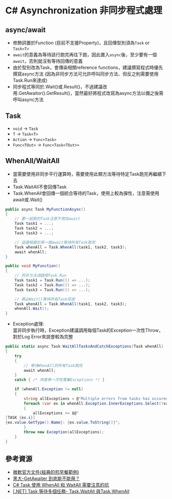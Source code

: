 # C# Asynchronization 非同步程式處理

## async/await

* 修飾詞置於Function (目前不支援Property)，且回傳型別須為`Task` or `Task<T>`
* `await`的意義為等待該行跑完再往下跑，因此置入`async`後，至少要有一個`await`，否則就沒有等待回傳的意義
* 由於型別改為Task，會傳染相關reference functions，建議撰寫程式時優先撰寫async方法 (因為非同步方法可允許呼叫同步方法、但反之則需要使用Task.Run來達成)
* 同步程式等同於.Wait()或.Result()，不過建議改用.GetAwaitor().GetResult()，當然最好將程式改寫為async方法以備之後需呼叫async方法

## Task
* `void` → `Task`
* `T` → `Task<T>`
* `Action` → `Func<Task>`
* `Func<TOut>` → `Func<Task<TOut>>`

## WhenAll/WaitAll

* 當需要使用非同步平行運算時，需要使用此類方法等待特定Task跑完再繼續下去
* Task.WaitAll不會回傳Task
* Task.WhenAll會回傳一個統合等待的Task，使用上較為彈性，注意需使用await或.Wait()

```C#
public async Task MyFunctionAsync()
{
    // 要一起跑的Task注意不用加await
    Task task1 = ...;
    Task task2 = ...;
    Task task3 = ...;

    // 這邊相當於用一個await等待所有Task跑完
    Task whenAll = Task.WhenAll(task1, task2, task3);
    await whenAll;
}

public void MyFunction()
{
    // 同步方法須調用Task.Run
    Task task1 = Task.Run(() => ...);
    Task task2 = Task.Run(() => ...);
    Task task3 = Task.Run(() => ...);

    // 務必Wait()等待所有Task完成
    Task whenAll = Task.WhenAll(task1, task2, task3);
    whenAll.Wait();
}
```

* Exception處理:</br> 當非同步執行時，Exception建議調用每個Task的Exception一次性Throw，對於Log Error來說會較為完整
  
```C#
public static async Task WaitAllTasksAndCatchExceptions(Task whenAll)
{
    try
    {
        // 等待WhenAll的所有Task跑完
        await whenAll;
    }
    catch { /* 待會再一次性蒐集Exceptions */ }

    if (whenAll.Exception != null)
    {
        string allExceptions = @"Multiple errors from tasks has occured.";
        foreach (var ex in whenAll.Exception.InnerExceptions.Select((value, i) => new { value, i }))
        {
            allExceptions += $@"
[TASK {ex.i}]
{ex.value.GetType().Name}: {ex.value.ToString()}";
        }
        throw new Exception(allExceptions);
    }
}
```


## 參考資源

* [微軟官方文件(經典的煎早餐範例)](https://learn.microsoft.com/zh-tw/dotnet/csharp/programming-guide/concepts/async/)
* [黑大-GetAwaiter 到底能不能用？](https://blog.darkthread.net/blog/getawaiter-or-not/)
* [C# Task 使用 WhenAll 和 WaitAll 需要注意的坑](https://www.cnblogs.com/stulzq/p/16067610.html)
* [[.NET] Task 等待多個任務- Task.WaitAll 與Task.WhenAll](https://marcus116.blogspot.com/2019/02/c-task-waitall-whenall.html)